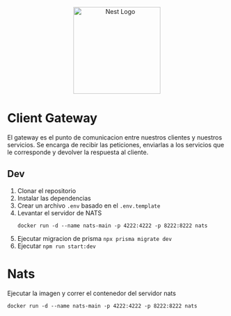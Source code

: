 <p align="center">
  <a href="http://nestjs.com/" target="blank"><img src="https://nestjs.com/img/logo-small.svg" width="200" alt="Nest Logo" /></a>
</p>

# Client Gateway

El gateway es el punto de comunicacion entre nuestros clientes y nuestros servicios. Se encarga de recibir las peticiones, enviarlas a los servicios que le corresponde y devolver la respuesta al cliente.


## Dev

1. Clonar el repositorio
2. Instalar las dependencias
3. Crear un archivo `.env` basado en el `.env.template`
4. Levantar el servidor de NATS
    ```
    docker run -d --name nats-main -p 4222:4222 -p 8222:8222 nats 
    ```
5. Ejecutar migracion de prisma `npx prisma migrate dev`
6. Ejecutar `npm run start:dev`



# Nats

Ejecutar la imagen y correr el contenedor del servidor nats

```
docker run -d --name nats-main -p 4222:4222 -p 8222:8222 nats 
```